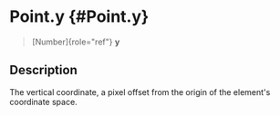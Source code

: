 Point.y {#Point.y}
=======

> [Number]{role="ref"} **y**

Description
-----------

The vertical coordinate, a pixel offset from the origin of the
element\'s coordinate space.
